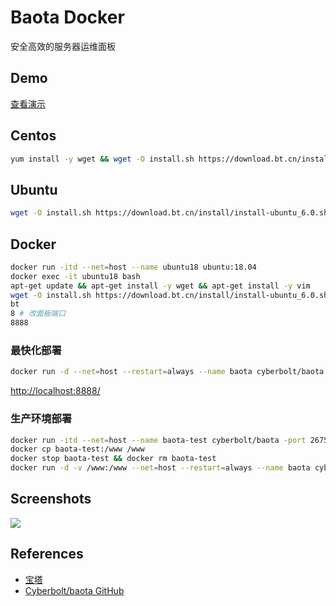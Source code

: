 # Baota Docker

安全高效的服务器运维面板

## Demo
[查看演示](https://demo.bt.cn/login)

## Centos
```sh
yum install -y wget && wget -O install.sh https://download.bt.cn/install/install_6.0.sh && sh install.sh ed8484bec
```

## Ubuntu
```sh
wget -O install.sh https://download.bt.cn/install/install-ubuntu_6.0.sh && sudo bash install.sh ed8484bec
```

## Docker
```sh
docker run -itd --net=host --name ubuntu18 ubuntu:18.04
docker exec -it ubuntu18 bash
apt-get update && apt-get install -y wget && apt-get install -y vim
wget -O install.sh https://download.bt.cn/install/install-ubuntu_6.0.sh && bash install.sh ed8484bec
bt
8 # 改面板端口
8888
```

### 最快化部署
```sh
docker run -d --net=host --restart=always --name baota cyberbolt/baota:latest -port 8888 -username cyberbolt -password abc123456
```
[http://localhost:8888/](http://localhost:8888/)

### 生产环境部署
```sh
docker run -itd --net=host --name baota-test cyberbolt/baota -port 26756 -username cyberbolt -password abc123456
docker cp baota-test:/www /www
docker stop baota-test && docker rm baota-test
docker run -d -v /www:/www --net=host --restart=always --name baota cyberbolt/baota -port 8888 -username cyberbolt -password abc123456
```

## Screenshots
![](https://www.bt.cn/static/new/images/linux/home.png)

## References
- [宝塔](https://www.bt.cn/new/index.html)
- [Cyberbolt/baota GitHub](https://github.com/Cyberbolt/baota)